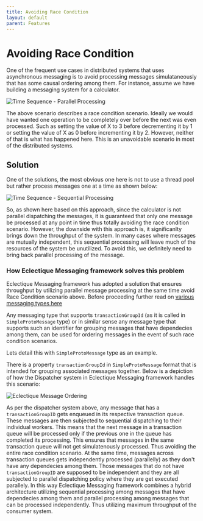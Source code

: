 ```yaml
---
title: Avoiding Race Condition
layout: default
parent: Features
---
```


# Avoiding Race Condition
One of the frequent use cases in distributed systems that uses asynchronous messaging is to avoid processing messages simulataneously that has some causal ordering among them. For instance, assume we have building a messaging system for a calculator.

![Time Sequence - Parallel Processing](/assets/async_race_condition.drawio.svg)

The above scenario describes a race condition scenario. Ideally we would have wanted one operation to be completely over before the next was even processed. Such as setting the value of X to 3 before decrementing it by 1 or setting the value of X as 0 before incrementing it by 2. However, neither of that is what has happened here. This is an unavoidable scenario in most of the distributed systems. 

## Solution
One of the solutions, the most obvious one here is not to use a thread pool but rather process messages one at a time as shown below:

![Time Sequence - Sequential Processing](/assets/async_sequential.drawio.svg)

So, as shown here based on this approach, since the calculator is not parallel dispatching the messages, it is guaranteed that only one message be processed at any point in time thus totally avoiding the race condition scenario. However, the downside with this approach is, it significanlty brings down the throughput of the system. In many cases where messages are mutually independent, this sequential processing will leave much of the resources of the system be unutilized. To avoid this, we definitely need to bring back parallel processing of the message. 

### How Eclectique Messaging framework solves this problem
Eclectique Messaging framework has adopted a solution that ensures throughput by utilizing parallel message processing at the same time avoid Race Condition scenario above. 
Before proceeding further read on [various messaging types here](../messagetypes/message_types.html)

Any messaging type that supports `transactionGroupId` (as it is called in `SimpleProtoMessage` type) or in similar sense any message type that supports such an identifier for grouping messages that have dependecies among them, can be used for ordering messages in the event of such race condition scenarios.

Lets detail this with `SimpleProtoMessage` type as an example.

There is a property `transactionGroupId` in `SimpleProtoMessage` format that is intended for grouping associated messages together.
Below is a depiction of how the Dispatcher system in Eclectique Messaging framework handles this scenario:

![Eclectique Message Ordering](/assets/eclectique_message_ordering.svg)

As per the dispatcher system above, any message that has a `transactionGroupID` gets enqueued in its respective transaction queue. These messages are then subjected to sequential dispatching to their individual workers. This means that the next message in a transaction queue will be processed only if the previous one in the queue has completed its processing. This ensures that messages in the same transaction queue will not get simulatenously processed. Thus avoiding the entire race condition scenario. At the same time, messages across transaction queues gets independently processed (parallelly) as they don't have any dependecies among them.
Those messages that do not have `transactionGroupID` are supposed to be independent and they are all subjected to parallel dispatching policy where they are get executed parallely. 
In this way Eclectique Messaging framework combines a hybrid architecture utilizing sequential processing among messages that have dependecies among them and parallel processing among messages that can be processed independently. Thus utilizing maximum throughput of the consumer system.